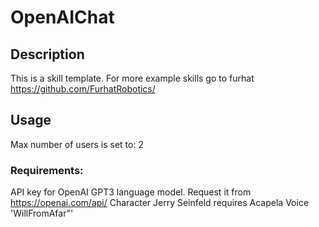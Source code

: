 # OpenAIChat

## Description
This is a skill template. For more example skills go to furhat https://github.com/FurhatRobotics/

## Usage
Max number of users is set to: 2

### Requirements:
API key for OpenAI GPT3 language model. Request it from https://openai.com/api/
Character Jerry Seinfeld requires Acapela Voice 'WillFromAfar"'
